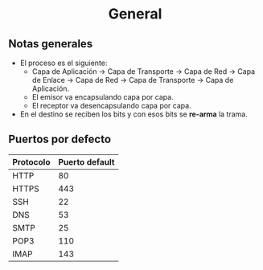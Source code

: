 <h1 align="center">General</h1>

## Notas generales

-   El proceso es el siguiente:
    -   Capa de Aplicación → Capa de Transporte → Capa de Red → Capa de Enlace → Capa de Red → Capa de Transporte → Capa de Aplicación.
    -   El emisor va encapsulando capa por capa.
    -   El receptor va desencapsulando capa por capa.
-   En el destino se reciben los bits y con esos bits se **re-arma** la trama.

## Puertos por defecto

| Protocolo | Puerto default |
| --------- | -------------- |
| HTTP      | 80             |
| HTTPS     | 443            |
| SSH       | 22             |
| DNS       | 53             |
| SMTP      | 25             |
| POP3      | 110            |
| IMAP      | 143            |
